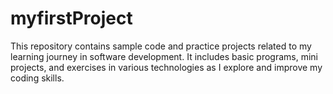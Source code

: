 # myfirstProject
This repository contains sample code and practice projects related to my learning journey in software development. It includes basic programs, mini projects, and exercises in various technologies as I explore and improve my coding skills.
